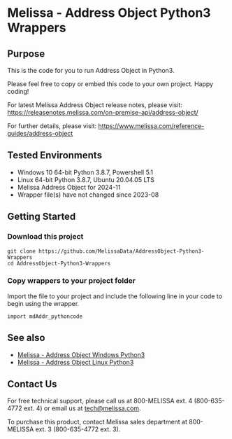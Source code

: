 # Melissa - Address Object Python3 Wrappers

## Purpose

This is the code for you to run Address Object in Python3.
    
Please feel free to copy or embed this code to your own project. Happy coding!

For latest Melissa Address Object release notes, please visit: https://releasenotes.melissa.com/on-premise-api/address-object/

For further details, please visit: https://www.melissa.com/reference-guides/address-object

## Tested Environments

- Windows 10 64-bit Python 3.8.7, Powershell 5.1
- Linux 64-bit Python 3.8.7, Ubuntu 20.04.05 LTS
- Melissa Address Object for 2024-11
- Wrapper file(s) have not changed since 2023-08

## Getting Started

### Download this project
```
git clone https://github.com/MelissaData/AddressObject-Python3-Wrappers
cd AddressObject-Python3-Wrappers
```

### Copy wrappers to your project folder

Import the file to your project and include the following line in your code to begin using the wrapper.

```
import mdAddr_pythoncode
```

## See also

- [Melissa - Address Object Windows Python3](https://github.com/MelissaData/AddressObject-Python3)
- [Melissa - Address Object Linux Python3](https://github.com/MelissaData/AddressObject-Python3-Linux)
    
## Contact Us

For free technical support, please call us at 800-MELISSA ext. 4
(800-635-4772 ext. 4) or email us at tech@melissa.com.

To purchase this product, contact Melissa sales department at
800-MELISSA ext. 3 (800-635-4772 ext. 3).
